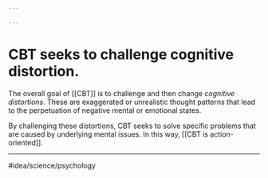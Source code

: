 ```yaml
---

---
```

# CBT seeks to challenge cognitive distortion. 
The overall goal of [[CBT]] is to challenge and then change *cognitive distortions*. These are exaggerated or unrealistic thought patterns that lead to the perpetuation of negative mental or emotional states. 

By challenging these distortions, CBT seeks to solve specific problems that are caused by underlying mental issues. In this way, [[CBT is action-oriented]]. 

---
#idea/science/psychology 